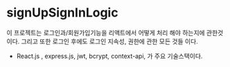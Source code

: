 # signUpSignInLogic

이 프로젝트는 로그인과/회원가입기능을 리액트에서 어떻게 처리 해야 하는지에 관한것이다. 그리고 또한 로그인 후에도 로그인 지속성, 권한에 관한 모든 것들 이다.

- React.js , express.js, jwt, bcrypt, context-api, 가 주요 기술스택이다.
  
